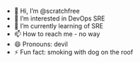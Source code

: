 - 👋 Hi, I’m @scratchfree
- 👀 I’m interested in DevOps SRE
- 🌱 I’m currently learning of SRE
- 📫 How to reach me - no way
- 😄 Pronouns: devil
- ⚡ Fun fact: smoking with dog on the roof

<!---
scratchfree/scratchfree is a ✨ special ✨ of free internet. 
--->
